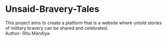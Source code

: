 # Unsaid-Bravery-Tales
This project aims to create a platform that is a website where untold stories of military bravery can be shared and celebrated. 
<br>
Author- Ritu Mandiya
